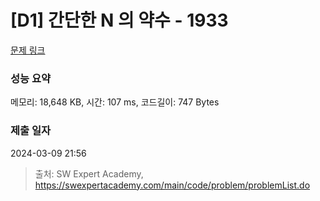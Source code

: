 # [D1] 간단한 N 의 약수 - 1933 

[문제 링크](https://swexpertacademy.com/main/code/problem/problemDetail.do?contestProbId=AV5PhcWaAKIDFAUq) 

### 성능 요약

메모리: 18,648 KB, 시간: 107 ms, 코드길이: 747 Bytes

### 제출 일자

2024-03-09 21:56



> 출처: SW Expert Academy, https://swexpertacademy.com/main/code/problem/problemList.do